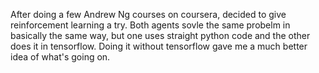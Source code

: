 After doing a few Andrew Ng courses on coursera, decided to give reinforcement learning a try.  Both agents sovle the same probelm in basically the same way, but one uses straight python code and the other does it in tensorflow.  Doing it without tensorflow gave me a much better idea of what's going on.
